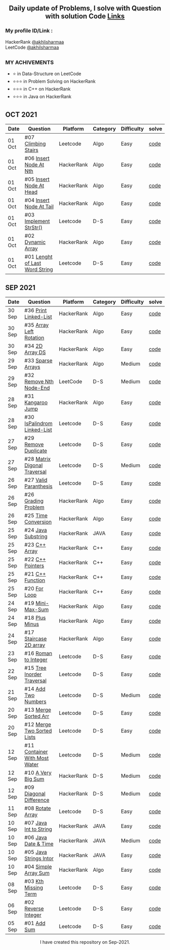 <h2 align="center"> Daily update of Problems, I solve with Question with solution Code <a href="https://github.com/akhilsharmaa/Daily-Practice-QA">Links</a></h2>

    
### My profile ID/Link : 
HackerRank [@akhlisharmaa](https://www.hackerrank.com/akhilsharmaa)     
LeetCode [@akhilsharmaa](https://leetcode.com/akhilsharmaa/)

##  

### MY ACHIVEMENTS 

*  ⭐ in Data-Structure on LeetCode 
*  ⭐⭐⭐ in Problem Solving on HackerRank 
*  ⭐⭐⭐ in C++ on HackerRank 
*  ⭐⭐⭐ in Java on HackerRank 


<h2> OCT 2021</h2> 

| Date       |           Question                                                                      |  Platform   | Category | Difficulty | solve         
|------------|-----------------------------------------------------------------------------------------|-------------|----------|------------|--------------------
|  01 Oct    | #07 [Climbing Stairs](https://leetcode.com/problems/climbing-stairs/)                   | Leetcode    |  Algo    |  Easy      |  [code](https://github.com/akhilsharmaa/Daily-Practice-QA/blob/master/LeetCode/Climbing%20Stairs/Solution.cpp)
|  01 Oct | #06 [Insert Node At Nth](https://www.hackerrank.com/challenges/insert-a-node-at-a-specific-position-in-a-linked-list)| HackerRank  |  Algo |  Easy    |  [code](https://github.com/akhilsharmaa/Daily-Practice-QA/blob/master/HackerRank/Insert%20At%20Nth%20Position/Solution.cpp)
|  01 Oct    | #05 [Insert Node At Head](https://www.hackerrank.com/challenges/insert-a-node-at-the-head-of-a-linked-list/)    | HackerRank  |  Algo    |  Easy    |  [code](https://github.com/akhilsharmaa/Daily-Practice-QA/blob/master/HackerRank/Insert%20At%20Head/Solution.cpp)
|  01 Oct    | #04 [Insert Node At Tail](https://www.hackerrank.com/challenges/insert-a-node-at-the-tail-of-a-linked-list/problem) | HackerRank  |  Algo    |  Easy    |  [code](https://github.com/akhilsharmaa/Daily-Practice-QA/blob/master/HackerRank/Insert%20Node%20In%20List/Solution.cpp)
|  01 Oct    | #03 [Implement StrStr()](https://leetcode.com/problems/implement-strstr/)              | Leetcode    |  D-S     |  Easy    |  [code](https://github.com/akhilsharmaa/Daily-Practice-QA/blob/master/LeetCode/Implement%20strStr()/Solution.cpp)
|  01 Oct    | #02 [Dynamic Array](https://www.hackerrank.com/challenges/dynamic-array)                    | HackerRank  |  Algo    |  Easy    |  [code](https://github.com/akhilsharmaa/Daily-Practice-QA/blob/master/LeetCode/Last%20Word%20Lenght/Solution.cpp)
|  01 Oct    | #01 [Lenght of Last Word String](https://leetcode.com/problems/length-of-last-word/)        | Leetcode    |  D-S     |  Easy    |  [code](https://github.com/akhilsharmaa/Daily-Practice-QA/blob/master/LeetCode/Last%20Word%20Lenght/Solution.cpp)





<!--//////////////////////////////////////////////////////////////// SEPTEMBER ////////////////////////////////////////////////////////////////////////////  -->
<h2> SEP 2021 </h2> 

| Date    |           Question                                                                                 |  Platform   | Category | Difficulty | solve      
|---------|----------------------------------------------------------------------------------------------------|-------------|----------|------------|------------
| 30 Sep  | #36 [Print Linked-List](https://www.hackerrank.com/challenges/print-the-elements-of-a-linked-list) | HackerRank  |  Algo     |  Easy    |  [code](https://github.com/akhilsharmaa/Daily-Practice-QA/blob/master/HackerRank/Print%20the%20%20Linked%20List/Solution.cpp)
| 30 Sep  | #35 [Array Left Rotation](https://www.hackerrank.com/challenges/array-left-rotation)               | HackerRank  |  Algo     |  Easy    |  [code](https://github.com/akhilsharmaa/Daily-Practice-QA/blob/master/HackerRank/Left%20Rotation/Solution.cpp)
| 30 Sep  | #34 [2D Array DS](https://www.hackerrank.com/challenges/2d-array/problem)                          | HackerRank  |  Algo     |  Easy    |  [code](https://github.com/akhilsharmaa/Daily-Practice-QA/blob/master/HackerRank/2D%20Array%20D-S/Solution.cpp)
| 29 Sep  | #33 [Sparse Arrays](https://www.hackerrank.com/challenges/sparse-arrays/)                          | HackerRank  |  Algo     |  Medium    |  [code](https://github.com/akhilsharmaa/Daily-Practice-QA/blob/master/HackerRank/Sparse%20Arrays/Solution.cpp)
| 29 Sep  | #32 [Remove Nth Node-End](https://leetcode.com/problems/remove-nth-node-from-end-of-list/)         | LeetCode    |  D-S     |  Medium    |  [code](https://github.com/akhilsharmaa/Daily-Practice-QA/blob/master/LeetCode/RemoveNthNode%20from%20End/Solution.cpp)
| 28 Sep  | #31 [Kangaroo Jump](https://www.hackerrank.com/challenges/kangaroo)                                | HackerRank  |  Algo    |  Easy    |  [code](https://github.com/akhilsharmaa/Daily-Practice-QA/blob/master/HackerRank/Number%20Line%20Jump/Solution.cpp)
| 28 Sep  | #30 [IsPalindrom Linked-List](https://leetcode.com/problems/palindrome-linked-list/)               | Leetcode    |  D-S     |  Easy    |  [code](https://github.com/akhilsharmaa/Daily-Practice-QA/blob/master/LeetCode/Palindrome%20Linked%20List/Solution.cpp)
| 27 Sep  | #29  [Remove Duplicate](https://leetcode.com/problems/remove-duplicates-from-sorted-array/)        | Leetcode    |  D-S     |  Easy    |  [code](https://github.com/akhilsharmaa/Daily-Practice-QA/blob/master/LeetCode/Diagonal%20Traverse/Solution.cpp)
| 27 Sep  | #28 [Matrix Digonal Traversal](https://leetcode.com/problems/diagonal-traverse/)                   | Leetcode    |  D-S     |  Medium    |  [code](https://github.com/akhilsharmaa/Daily-Practice-QA/blob/master/LeetCode/Diagonal%20Traverse/Solution.cpp)
| 26 Sep  | #27 [Valid Paranthesis](https://leetcode.com/problems/valid-parentheses/)                          | Leetcode    |  D-S     |  Easy      |  [code](https://github.com/akhilsharmaa/Daily-Practice-QA/blob/master/LeetCode/Valid%20Parantheses/Solution.cpp)
| 26 Sep  | #26 [Grading Problem](https://www.hackerrank.com/challenges/grading/problem)                       | HackerRank  |  Algo    |  Easy      |  [code](https://github.com/akhilsharmaa/Daily-Practice-QA/blob/master/HackerRank/Algo%20Grading%20Students/Solution.cpp)
| 26 Sep  | #25 [Time Conversion](https://www.hackerrank.com/challenges/time-conversion/problem)             | HackerRank  |  Algo    |  Easy      |  [code](https://github.com/akhilsharmaa/Daily-Practice-QA/blob/master/HackerRank/Algo%20-%20Time%20Conversion/Solution.cpp)
| 25 Sep  | #24 [Java Substring](https://www.hackerrank.com/challenges/java-substring/problem)               | HackerRank  |  JAVA    |  Easy      |  [code](https://github.com/akhilsharmaa/Daily-Practice-QA/blob/master/HackerRank/C%2B%2B%20Pointers/Solution.cpp)
| 25 Sep  | #23 [C++ Array](https://www.hackerrank.com/challenges/c-tutorial-pointer/problem)                | HackerRank  |  C++     |  Easy      |  [code](https://github.com/akhilsharmaa/Daily-Practice-QA/blob/master/HackerRank/C%2B%2B%20Pointers/Solution.cpp)
| 25 Sep  | #22 [C++ Pointers](https://www.hackerrank.com/challenges/c-tutorial-pointer/problem)             | HackerRank  |  C++     |  Easy      |  [code](https://github.com/akhilsharmaa/Daily-Practice-QA/blob/master/HackerRank/C%2B%2B%20Pointers/Solution.cpp)
| 25 Sep  | #21 [C++ Function](https://www.hackerrank.com/challenges/c-tutorial-functions/problem)           | HackerRank  |  C++     |  Easy      |  [code](https://github.com/akhilsharmaa/Daily-Practice-QA/blob/master/HackerRank/C%2B%2B%20Functions/Solution.cpp)                
| 25 Sep  | #20 [For Loop](https://www.hackerrank.com/challenges/c-tutorial-for-loop/problem)                | HackerRank  |  C++     |  Easy      |  [code](https://github.com/akhilsharmaa/Daily-Practice-QA/blob/master/HackerRank/For%20Loop/Solution.cpp)
| 24 Sep  | #19 [Mini-Max-Sum](https://www.hackerrank.com/challenges/mini-max-sum/problem)                   | HackerRank  |  Algo     |  Easy      |  [code](https://github.com/akhilsharmaa/Daily-Practice-QA/blob/master/HackerRank/Mini-Max%20Sum/Solution.cpp)
| 24 Sep  | #18 [Plus Minus](https://www.hackerrank.com/challenges/plus-minus/problem)                       | HackerRank  |  Algo     |  Easy      |  [code](https://github.com/akhilsharmaa/Daily-Practice-QA/blob/master/HackerRank/Plus%20Minus%20/Solution.cpp)
| 24 Sep  | #17 [Staircase 2D array](https://www.hackerrank.com/challenges/staircase/problem)                | HackerRank  |  Algo     |  Easy      |  [code](https://github.com/akhilsharmaa/Daily-Practice-QA/blob/master/HckrRank/StareCase/StareCase.cpp)
| 23 Sep  | #16 [Roman to Integer](https://leetcode.com/problems/roman-to-integer/)                        |  Leetcode   |  D-S     |  Easy      |  [code](https://github.com/akhilsharmaa/Daily-Practice-QA/blob/master/LeetCode/Roman%20To%20Integer/Solution.cpp)
| 22 Sep  | #15 [Tree Inorder Traversal](https://leetcode.com/problems/binary-tree-inorder-traversal)      |  Leetcode   |  D-S     |  Easy      |  [code](https://github.com/akhilsharmaa/Daily-Practice-QA/blob/master/LeetCode/Tree%20Inorder%20Traversal/Solution.cpp)
| 21 Sep  | #14 [Add Two Numbers](https://leetcode.com/problems/add-two-numbers)                           |  Leetcode   |  D-S     |  Medium    |  [code](https://github.com/akhilsharmaa/Daily-Practice-QA/blob/master/LeetCode/Add%20Two%20Num/Solution.cpp)
| 20 Sep  | #13 [Merge Sorted Arr](https://leetcode.com/problems/merge-sorted-array/)                      |  Leetcode   |  D-S     |  Easy      |  [code](https://github.com/akhilsharmaa/Daily-Practice-QA/blob/master/LeetCode/Merge%20Sorted%20Arr/Solution.cpp)
| 20 Sep  | #12 [Merge Two Sorted Lists](https://leetcode.com/problems/merge-two-sorted-lists/)            |  Leetcode   |  D-S     |  Easy      |  [code](https://github.com/akhilsharmaa/Daily-Practice-QA/blob/master/LeetCode/Merge%20Sorted%20Arr/Solution.cpp)
| 12 Sep  | #11 [Container With Most Water](https://leetcode.com/problems/container-with-most-water)       |  Leetcode   |  D-S     |  Medium    |  [code](https://github.com/akhilsharmaa/Daily-Practice-QA/blob/master/LeetCode/Container%20With%20Most%20Water/Solution.cpp)
| 12 Sep  | #10 [A Very Big Sum](https://www.hackerrank.com/challenges/a-very-big-sum/problem)             |  HackerRank |  D-S     |  Medium    |  [code](https://github.com/akhilsharmaa/Daily-Practice-QA/blob/master/HckrRank/A%20Very%20Big%20Sum/BigSum.cpp)
| 12 Sep  | #09 [Diagonal Difference](https://www.hackerrank.com/challenges/diagonal-difference/problem)   |  HackerRank |  D-S     |  Medium    |  [code](https://github.com/akhilsharmaa/Daily-Practice-QA/blob/master/HckrRank/Diagonal%20Difference/DigDiff.cpp)
| 11 Sep  | #08 [Rotate Array](https://leetcode.com/problems/rotate-array/)                                |   Leetcode  |  D-S     |  Easy      |  [code](https://github.com/akhilsharmaa/Daily-Practice-QA/blob/master/LeetCode/Rotate%20Array/rotateArray.cpp)   
| 10 Sep  | #07 [Java Int to String](https://www.hackerrank.com/challenges/java-int-to-string/problem)     |  HackerRank  |  JAVA   |  Easy      |  [code](https://github.com/akhilsharmaa/Data-Structure-Algo-QA/blob/master/HackerRank%20Question/JavaIntToString.java)   
| 10 Sep  | #06 [Java Date & Time](https://www.hackerrank.com/challenges/java-date-and-time/problem)       |  HackerRank  |  JAVA   |  Medium    |  [code](https://github.com/akhilsharmaa/Data-Structure-Algo-QA/blob/master/HackerRank%20Question/javaDateAndTime.java)  
| 10 Sep  | #05 [Java Strings Intor](https://www.hackerrank.com/challenges/java-strings-introduction/)     |  HackerRank  |  JAVA   |  Easy      |  [code](https://github.com/akhilsharmaa/Data-Structure-Algo-QA/blob/master/HackerRank%20Question/Java%20String%20Intro/Solution.java)   
| 10 Sep  | #04 [Simple Array Sum](https://www.hackerrank.com/challenges/simple-array-sum/)                | HackerRank   |  Algo   |  Easy      |  [code](https://github.com/akhilsharmaa/Data-Structure-Algo-QA/blob/master/HackerRank%20Question/Simple%20Array%20Sum/Solution.java)     
| 08 Sep   | #03 [Kth Missing Term](https://leetcode.com/problems/kth-missing-positive-number/)             | Leetcode     |  D-S    |  Easy      |  [code](https://github.com/akhilsharmaa/Data-Structure-Algo-QA/edit/master/LeetCode/Kth%20Missing%20Term/kthMissingTerm.cpp)  
| 06 Sep   | #02 [Reverse Integer](https://leetcode.com/problems/reverse-integer/)                          | Leetcode     |  D-S    |  Easy      |  [code](https://github.com/akhilsharmaa/Data-Structure-Algo-QA/blob/master/LeetCode/Reverse%20Integer/reverse_%5Dinteger.cpp) 
| 05 Sep   | #01 [Add Sum](https://leetcode.com/problems/two-sum/)                                          | Leetcode     |  D-S    |  Easy      | [code](https://github.com/akhilsharmaa/Data-Structure-Algo-Q-A/blob/master/LeetCode/Two%20Sum%20/two_sum.cpp)     


<p align="center">I have created this repository on Sep-2021.</p>
